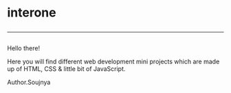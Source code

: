# interone <hr>
Hello there!<br>
<p>Here you will find different web development mini projects which are made up of HTML, CSS & little bit of JavaScript.<br></p>
Author.Soujnya
